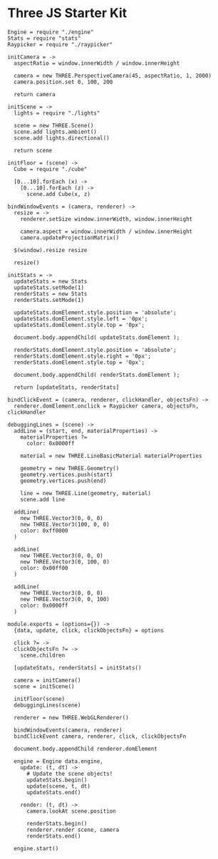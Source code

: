 Three JS Starter Kit
====================

    Engine = require "./engine"
    Stats = require "stats"
    Raypicker = require "./raypicker"

    initCamera = ->
      aspectRatio = window.innerWidth / window.innerHeight

      camera = new THREE.PerspectiveCamera(45, aspectRatio, 1, 2000)
      camera.position.set 0, 100, 200

      return camera

    initScene = ->
      lights = require "./lights"

      scene = new THREE.Scene()
      scene.add lights.ambient()
      scene.add lights.directional()

      return scene

    initFloor = (scene) ->
      Cube = require "./cube"

      [0...10].forEach (x) ->
        [0...10].forEach (z) ->
          scene.add Cube(x, z)

    bindWindowEvents = (camera, renderer) ->
      resize = ->
        renderer.setSize window.innerWidth, window.innerHeight

        camera.aspect = window.innerWidth / window.innerHeight
        camera.updateProjectionMatrix()

      $(window).resize resize

      resize()

    initStats = ->
      updateStats = new Stats
      updateStats.setMode(1)
      renderStats = new Stats
      renderStats.setMode(1)

      updateStats.domElement.style.position = 'absolute';
      updateStats.domElement.style.left = '0px';
      updateStats.domElement.style.top = '0px';

      document.body.appendChild( updateStats.domElement );

      renderStats.domElement.style.position = 'absolute';
      renderStats.domElement.style.right = '0px';
      renderStats.domElement.style.top = '0px';

      document.body.appendChild( renderStats.domElement );

      return [updateStats, renderStats]

    bindClickEvent = (camera, renderer, clickHandler, objectsFn) ->
      renderer.domElement.onclick = Raypicker camera, objectsFn, clickHandler

    debuggingLines = (scene) ->
      addLine = (start, end, materialProperties) ->
        materialProperties ?=
          color: 0x0000ff

        material = new THREE.LineBasicMaterial materialProperties

        geometry = new THREE.Geometry()
        geometry.vertices.push(start)
        geometry.vertices.push(end)

        line = new THREE.Line(geometry, material)
        scene.add line

      addLine(
        new THREE.Vector3(0, 0, 0)
        new THREE.Vector3(100, 0, 0)
        color: 0xff0000
      )

      addLine(
        new THREE.Vector3(0, 0, 0)
        new THREE.Vector3(0, 100, 0)
        color: 0x00ff00
      )

      addLine(
        new THREE.Vector3(0, 0, 0)
        new THREE.Vector3(0, 0, 100)
        color: 0x0000ff
      )

    module.exports = (options={}) ->
      {data, update, click, clickObjectsFn} = options

      click ?= ->
      clickObjectsFn ?= ->
        scene.children

      [updateStats, renderStats] = initStats()

      camera = initCamera()
      scene = initScene()

      initFloor(scene)
      debuggingLines(scene)

      renderer = new THREE.WebGLRenderer()

      bindWindowEvents(camera, renderer)
      bindClickEvent camera, renderer, click, clickObjectsFn

      document.body.appendChild renderer.domElement

      engine = Engine data.engine,
        update: (t, dt) ->
          # Update the scene objects!
          updateStats.begin()
          update(scene, t, dt)
          updateStats.end()

        render: (t, dt) ->
          camera.lookAt scene.position

          renderStats.begin()
          renderer.render scene, camera
          renderStats.end()

      engine.start()
